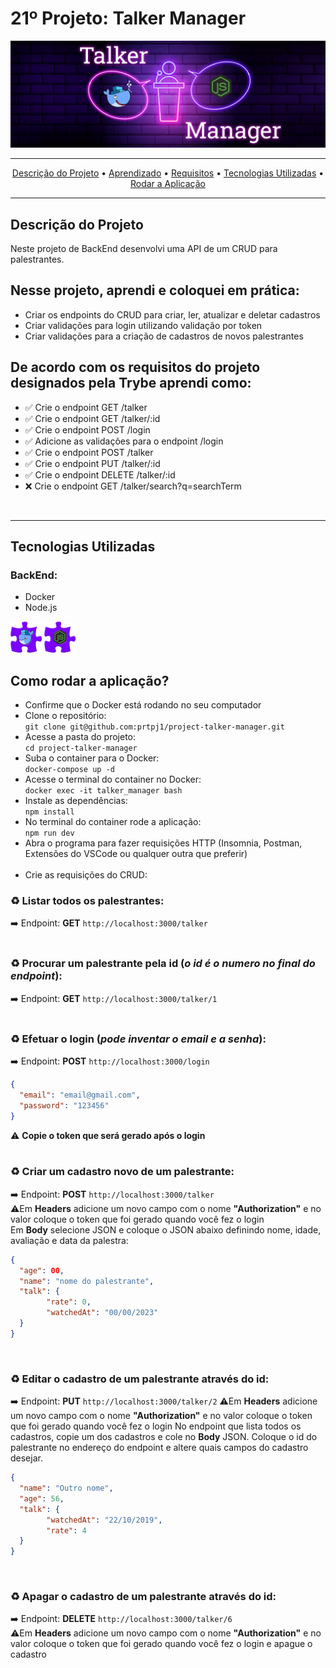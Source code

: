 # 21º Projeto: Talker Manager

<p align="center">
<img src="https://github.com/prtpj1/prtpj1/blob/main/Github%20Imgs/21%20-%20TalkerManager.jpg?raw=true" alt="Header" />
<hr/>

<p align="center">
<a href="#descrição-do-projeto">Descrição do Projeto</a> •
<a href="#nesse-projeto-aprendi-e-coloquei-em-prática">Aprendizado</a> •
<a href="#de-acordo-com-os-requisitos-do-projeto-designados-pela-trybe-aprendi-como">Requisitos</a> •
<a href="#tecnologias-utilizadas">Tecnologias Utilizadas</a> •
<a href="#como-rodar-a-aplicação">Rodar a Aplicação</a>
</p>
<hr/>

## Descrição do Projeto
Neste projeto de BackEnd desenvolvi uma API de um CRUD para palestrantes.<br>


## Nesse projeto, aprendi e coloquei em prática:
- Criar os endpoints do CRUD para criar, ler, atualizar e deletar cadastros
- Criar validações para login utilizando validação por token
- Criar validações para a criação de cadastros de novos palestrantes

## De acordo com os requisitos do projeto designados pela Trybe aprendi como:
- ✅ Crie o endpoint GET /talker
- ✅ Crie o endpoint GET /talker/:id
- ✅ Crie o endpoint POST /login
- ✅ Adicione as validações para o endpoint /login
- ✅ Crie o endpoint POST /talker
- ✅ Crie o endpoint PUT /talker/:id
- ✅ Crie o endpoint DELETE /talker/:id
- ❌ Crie o endpoint GET /talker/search?q=searchTerm
<br>
<hr/>

## Tecnologias Utilizadas

### BackEnd:
- Docker
- Node.js

<a href="https://hub.docker.com/" target="_blank" rel="noreferrer"><img src="https://github.com/prtpj1/prtpj1/blob/main/Github%20Imgs/Docker2.png?raw=true" width="50" height="50" alt="MySQL Icon" /></a>
<a href="https://nodejs.org/en/" target="_blank" rel="noreferrer"><img src="https://github.com/prtpj1/prtpj1/blob/main/Github Imgs/NodeJS2.png?raw=true" width="50" height="50" alt="NodeJS Icon" /></a>

## Como rodar a aplicação?

- Confirme que o Docker está rodando no seu computador
- Clone o repositório: <br>
`git clone git@github.com:prtpj1/project-talker-manager.git`
- Acesse a pasta do projeto: <br>
`cd project-talker-manager`
- Suba o container para o Docker: <br>
`docker-compose up -d`
- Acesse o terminal do container no Docker: <br>
`docker exec -it talker_manager bash`
- Instale as dependências: <br>
`npm install`
- No terminal do container rode a aplicação: <br>
`npm run dev`
- Abra o programa para fazer requisições HTTP (Insomnia, Postman, Extensões do VSCode ou qualquer outra que preferir) <br><br>
- Crie as requisições do CRUD:<br>

### ♻️ Listar todos os palestrantes:

➡️ Endpoint: **GET** `http://localhost:3000/talker`<br><br>

### ♻️ Procurar um palestrante pela id (*o id é o numero no final do endpoint*):
➡️ Endpoint: **GET** `http://localhost:3000/talker/1`<br><br>

### ♻️ Efetuar o login (*pode inventar o email e a senha*):
➡️ Endpoint: **POST** `http://localhost:3000/login` <br>
```json
{
  "email": "email@gmail.com",
  "password": "123456"
}
```
⚠️ **Copie o token que será gerado após o login**<br><br>

### ♻️ Criar um cadastro novo de um palestrante:
➡️ Endpoint: **POST** `http://localhost:3000/talker` <br>
⚠️Em **Headers** adicione um novo campo com o nome **"Authorization"** e no valor coloque o token que foi gerado quando você fez o login<br>
Em **Body** selecione JSON e coloque o JSON abaixo definindo nome, idade, avaliação e data da palestra:<br>
```json
{
  "age": 00, 
  "name": "nome do palestrante", 
  "talk": {
    	"rate": 0, 
    	"watchedAt": "00/00/2023"
  }
}
```
<br>

### ♻️ Editar o cadastro de um palestrante através do id:
➡️ Endpoint: **PUT** `http://localhost:3000/talker/2`
⚠️Em **Headers** adicione um novo campo com o nome **"Authorization"** e no valor coloque o token que foi gerado quando você fez o login
No endpoint que lista todos os cadastros, copie um dos cadastros e cole no **Body** JSON. Coloque o id do palestrante no endereço do endpoint e altere quais campos do cadastro desejar.
```json
{
  "name": "Outro nome",
  "age": 56,
  "talk": {
    	"watchedAt": "22/10/2019",
    	"rate": 4
  }
}
```
<br>

### ♻️ Apagar o cadastro de um palestrante através do id:
➡️ Endpoint: **DELETE** `http://localhost:3000/talker/6`<br>
⚠️Em **Headers** adicione um novo campo com o nome **"Authorization"** e no valor coloque o token que foi gerado quando você fez o login e apague o cadastro

